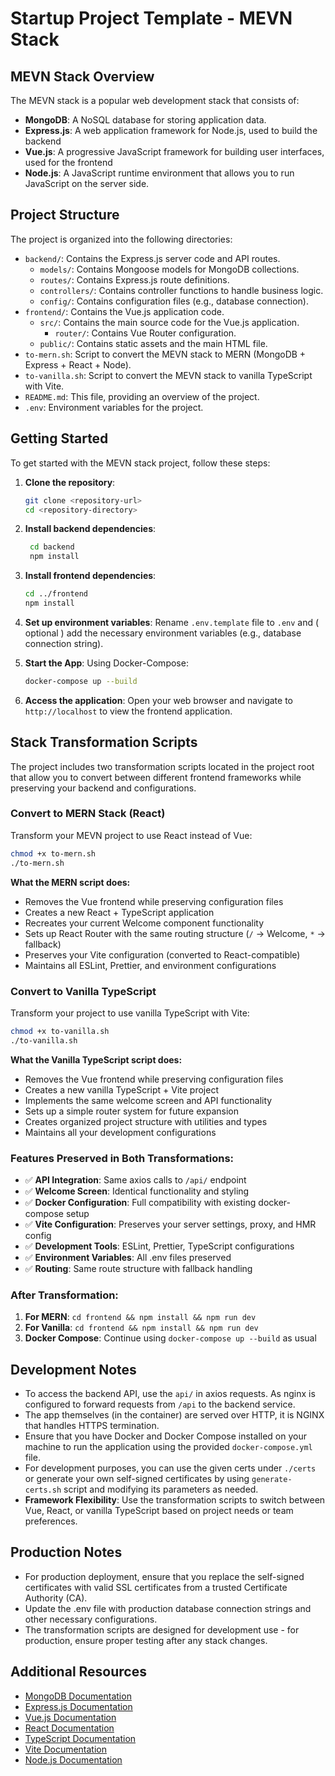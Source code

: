 # Startup Project Template - MEVN Stack

## MEVN Stack Overview

The MEVN stack is a popular web development stack that consists of:

-   **MongoDB**: A NoSQL database for storing application data.
-   **Express.js**: A web application framework for Node.js, used to build the backend
-   **Vue.js**: A progressive JavaScript framework for building user interfaces, used for the frontend
-   **Node.js**: A JavaScript runtime environment that allows you to run JavaScript on the server side.

## Project Structure

The project is organized into the following directories:

-   `backend/`: Contains the Express.js server code and API routes.
    -   `models/`: Contains Mongoose models for MongoDB collections.
    -   `routes/`: Contains Express.js route definitions.
    -   `controllers/`: Contains controller functions to handle business logic.
    -   `config/`: Contains configuration files (e.g., database connection).
-   `frontend/`: Contains the Vue.js application code.
    -   `src/`: Contains the main source code for the Vue.js application.
        -   `router/`: Contains Vue Router configuration.
    -   `public/`: Contains static assets and the main HTML file.
-   `to-mern.sh`: Script to convert the MEVN stack to MERN (MongoDB + Express + React + Node).
-   `to-vanilla.sh`: Script to convert the MEVN stack to vanilla TypeScript with Vite.
-   `README.md`: This file, providing an overview of the project.
-   `.env`: Environment variables for the project.

## Getting Started

To get started with the MEVN stack project, follow these steps:

1.  **Clone the repository**:
    
    ```bash
    git clone <repository-url>
    cd <repository-directory>
    
    ```
    
2.  **Install backend dependencies**:
    
    ```bash
     cd backend
     npm install
    
    ```
    
3.  **Install frontend dependencies**:
    
    ```bash
    cd ../frontend
    npm install
    
    ```
    
4.  **Set up environment variables**: Rename `.env.template` file to `.env` and ( optional ) add the necessary environment variables (e.g., database connection string).
    
5.  **Start the App**: Using Docker-Compose:
    
    ```bash
    docker-compose up --build
    
    ```
    
6.  **Access the application**: Open your web browser and navigate to `http://localhost` to view the frontend application.
    

## Stack Transformation Scripts

The project includes two transformation scripts located in the project root that allow you to convert between different frontend frameworks while preserving your backend and configurations.

### Convert to MERN Stack (React)

Transform your MEVN project to use React instead of Vue:

```bash
chmod +x to-mern.sh
./to-mern.sh

```

**What the MERN script does:**

-   Removes the Vue frontend while preserving configuration files
-   Creates a new React + TypeScript application
-   Recreates your current Welcome component functionality
-   Sets up React Router with the same routing structure (`/` → Welcome, `*` → fallback)
-   Preserves your Vite configuration (converted to React-compatible)
-   Maintains all ESLint, Prettier, and environment configurations

### Convert to Vanilla TypeScript

Transform your project to use vanilla TypeScript with Vite:

```bash
chmod +x to-vanilla.sh
./to-vanilla.sh

```

**What the Vanilla TypeScript script does:**

-   Removes the Vue frontend while preserving configuration files
-   Creates a new vanilla TypeScript + Vite project
-   Implements the same welcome screen and API functionality
-   Sets up a simple router system for future expansion
-   Creates organized project structure with utilities and types
-   Maintains all your development configurations

### Features Preserved in Both Transformations:

-   ✅ **API Integration**: Same axios calls to `/api/` endpoint
-   ✅ **Welcome Screen**: Identical functionality and styling
-   ✅ **Docker Configuration**: Full compatibility with existing docker-compose setup
-   ✅ **Vite Configuration**: Preserves your server settings, proxy, and HMR config
-   ✅ **Development Tools**: ESLint, Prettier, TypeScript configurations
-   ✅ **Environment Variables**: All .env files preserved
-   ✅ **Routing**: Same route structure with fallback handling

### After Transformation:

1.  **For MERN**: `cd frontend && npm install && npm run dev`
2.  **For Vanilla**: `cd frontend && npm install && npm run dev`
3.  **Docker Compose**: Continue using `docker-compose up --build` as usual

## Development Notes

-   To access the backend API, use the `api/` in axios requests. As nginx is configured to forward requests from `/api` to the backend service.
-   The app themselves (in the container) are served over HTTP, it is NGINX that handles HTTPS termination.
-   Ensure that you have Docker and Docker Compose installed on your machine to run the application using the provided `docker-compose.yml` file.
-   For development purposes, you can use the given certs under `./certs` or generate your own self-signed certificates by using `generate-certs.sh` script and modifying its parameters as needed.
-   **Framework Flexibility**: Use the transformation scripts to switch between Vue, React, or vanilla TypeScript based on project needs or team preferences.

## Production Notes

-   For production deployment, ensure that you replace the self-signed certificates with valid SSL certificates from a trusted Certificate Authority (CA).
-   Update the .env file with production database connection strings and other necessary configurations.
-   The transformation scripts are designed for development use - for production, ensure proper testing after any stack changes.

## Additional Resources

-   [MongoDB Documentation](https://docs.mongodb.com/)
-   [Express.js Documentation](https://expressjs.com/)
-   [Vue.js Documentation](https://vuejs.org/guide/)
-   [React Documentation](https://react.dev/)
-   [TypeScript Documentation](https://www.typescriptlang.org/docs/)
-   [Vite Documentation](https://vitejs.dev/guide/)
-   [Node.js Documentation](https://nodejs.org/en/docs/)